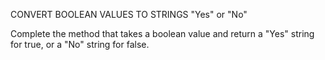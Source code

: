 CONVERT BOOLEAN VALUES TO STRINGS "Yes" or "No"

Complete the method that takes a boolean value and return a "Yes" string for true, or a "No" string for false.
